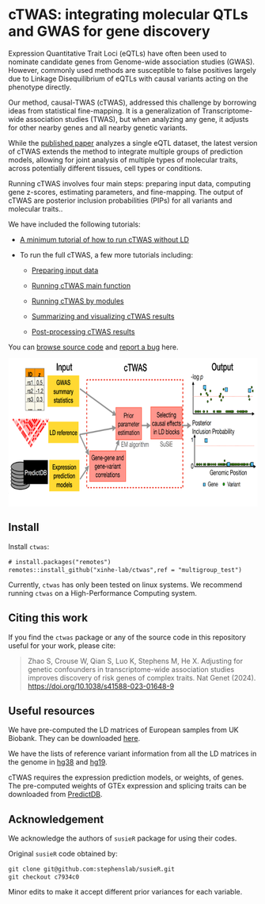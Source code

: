 # cTWAS: integrating molecular QTLs and GWAS for gene discovery

Expression Quantitative Trait Loci (eQTLs) have often been used to nominate candidate genes from Genome-wide association studies (GWAS). However, commonly used methods are susceptible to false positives largely due to Linkage Disequilibrium of eQTLs with causal variants acting on the phenotype directly. 

Our method, causal-TWAS (cTWAS), addressed this challenge by borrowing ideas from statistical fine-mapping. It is a generalization of Transcriptome-wide association studies (TWAS), but when analyzing any gene, it adjusts for other nearby genes and all nearby genetic variants.  

While the [published paper](https://doi.org/10.1038/s41588-023-01648-9) analyzes a single eQTL dataset, the latest version of cTWAS extends the method to integrate multiple groups of prediction models, allowing for joint analysis of multiple types of molecular traits, across potentially different tissues, cell types or conditions.

Running cTWAS involves four main steps: preparing input data, computing gene z-scores, estimating parameters, and fine-mapping. The output of cTWAS are posterior inclusion probabilities (PIPs) for all variants and molecular traits.. 

We have included the following tutorials: 

  * [A minimum tutorial of how to run cTWAS without LD](https://xinhe-lab.github.io/multigroup_ctwas/articles/simple_ctwas_tutorial.html) 

  * To run the full cTWAS, a few more tutorials including:
    
    - [Preparing input data](https://xinhe-lab.github.io/multigroup_ctwas/articles/preparing_ctwas_input_data.html) 

    - [Running cTWAS main function](https://xinhe-lab.github.io/multigroup_ctwas/articles/ctwas_main_function.html)

    - [Running cTWAS by modules](https://xinhe-lab.github.io/multigroup_ctwas/articles/ctwas_modules.html)

    - [Summarizing and visualizing cTWAS results](https://xinhe-lab.github.io/multigroup_ctwas/articles/summarizing_ctwas_results.html)

    - [Post-processing cTWAS results](https://xinhe-lab.github.io/multigroup_ctwas/articles/postprocessing_ctwas_results.html)


You can [browse source code](https://github.com/xinhe-lab/ctwas/tree/multigroup_test) and [report a bug](https://github.com/xinhe-lab/ctwas/issues) here. 

<img style="display:block;margin:auto" width="700" height="300" src="man/figures/workflow.png">

## Install

Install `ctwas`:

```
# install.packages("remotes")
remotes::install_github("xinhe-lab/ctwas",ref = "multigroup_test")
```


Currently, `ctwas` has only been tested on linux systems. 
We recommend running `ctwas` on a High-Performance Computing system.

## Citing this work

If you find the `ctwas` package or any of the source code in this
repository useful for your work, please cite:

> Zhao S, Crouse W, Qian S, Luo K, Stephens M, He X. 
> Adjusting for genetic confounders in transcriptome-wide association 
> studies improves discovery of risk genes of complex traits. 
> Nat Genet (2024). https://doi.org/10.1038/s41588-023-01648-9


## Useful resources

We have pre-computed the LD matrices of European samples from UK Biobank. 
They can be downloaded [here](https://uchicago.box.com/s/jqocacd2fulskmhoqnasrknbt59x3xkn). 

We have the lists of reference variant information from all the LD matrices in the genome in [hg38](https://uchicago.box.com/s/t089or92dkovv0epkrjvxq8r9db9ys99) and [hg19](https://uchicago.box.com/s/ufko2gjagcb693dob4khccqubuztb9pz).

cTWAS requires the expression prediction models, or weights, of genes. 
The pre-computed weights of GTEx expression and splicing traits can be downloaded from [PredictDB](https://predictdb.org/post/2021/07/21/gtex-v8-models-on-eqtl-and-sqtl/). 

## Acknowledgement

We acknowledge the authors of `susieR` package for using their codes.

Original `susieR` code obtained by:
```
git clone git@github.com:stephenslab/susieR.git
git checkout c7934c0
```


Minor edits to make it accept different prior variances for each variable.



